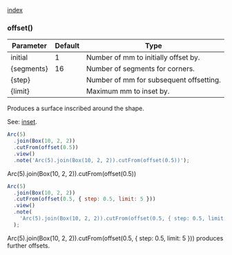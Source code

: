 [index](../../nb/api/index.md)
### offset()
Parameter|Default|Type
---|---|---
initial|1|Number of mm to initially offset by.
{segments}|16|Number of segments for corners.
{step}||Number of mm for subsequent offsetting.
{limit}||Maximum mm to inset by.

Produces a surface inscribed around the shape.

See: [inset](../../nb/api/inset.md).

```JavaScript
Arc(5)
  .join(Box(10, 2, 2))
  .cutFrom(offset(0.5))
  .view()
  .note('Arc(5).join(Box(10, 2, 2)).cutFrom(offset(0.5))');
```

Arc(5).join(Box(10, 2, 2)).cutFrom(offset(0.5))

```JavaScript
Arc(5)
  .join(Box(10, 2, 2))
  .cutFrom(offset(0.5, { step: 0.5, limit: 5 }))
  .view()
  .note(
    'Arc(5).join(Box(10, 2, 2)).cutFrom(offset(0.5, { step: 0.5, limit: 5 })) produces further offsets.'
  );
```

Arc(5).join(Box(10, 2, 2)).cutFrom(offset(0.5, { step: 0.5, limit: 5 })) produces further offsets.

